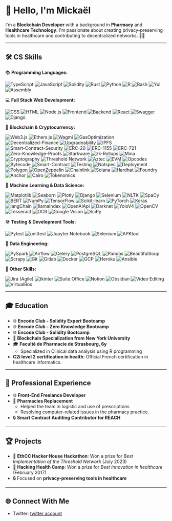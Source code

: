 # 👋 Hello, I'm Mickaël

I'm a **Blockchain Developer** with a background in **Pharmacy** and **Healthcare Technology**. I'm passionate about creating privacy-preserving tools in healthcare and contributing to decentralized networks. 👨‍💻

---
## 🛠 CS Skills

📚 **Programming Languages:**

![TypeScript](https://img.shields.io/badge/TypeScript-007ACC?style=for-the-badge&logo=typescript&logoColor=white) ![JavaScript](https://img.shields.io/badge/JavaScript-F7DF1E?style=for-the-badge&logo=javascript&logoColor=black) ![Solidity](https://img.shields.io/badge/Solidity-363636?style=for-the-badge&logo=solidity&logoColor=white) ![Rust](https://img.shields.io/badge/Rust-000000?style=for-the-badge&logo=rust&logoColor=white) ![Python](https://img.shields.io/badge/Python-3776AB?style=for-the-badge&logo=python&logoColor=white) ![R](https://img.shields.io/badge/R-276DC3?style=for-the-badge&logo=r&logoColor=white) ![Bash](https://img.shields.io/badge/Bash-4EAA25?style=for-the-badge&logo=gnu-bash&logoColor=white) ![Yul](https://img.shields.io/badge/Yul-007FFF?style=for-the-badge&logo=yaml&logoColor=white) ![Assembly](https://img.shields.io/badge/Assembly-6E4C13?style=for-the-badge&logo=assemblyscript&logoColor=white)

💻 **Full Stack Web Development:** 

![CSS](https://img.shields.io/badge/CSS-1572B6?style=for-the-badge&logo=css3&logoColor=white) ![HTML](https://img.shields.io/badge/HTML-E34F26?style=for-the-badge&logo=html5&logoColor=white) ![Node.js](https://img.shields.io/badge/Node.js-339933?style=for-the-badge&logo=node.js&logoColor=white) ![Frontend](https://img.shields.io/badge/Frontend-42B883?style=for-the-badge) ![Backend](https://img.shields.io/badge/Backend-333?style=for-the-badge) ![React](https://img.shields.io/badge/React-61DAFB?style=for-the-badge&logo=react&logoColor=black) ![Swagger](https://img.shields.io/badge/Swagger-85EA2D?style=for-the-badge&logo=swagger&logoColor=black) ![Django](https://img.shields.io/badge/Django-092E20?style=for-the-badge&logo=django&logoColor=white)

🔗 **Blockchain & Cryptocurrency:** 

![Web3.js](https://img.shields.io/badge/Web3.js-F16822?style=for-the-badge&logo=ethereum&logoColor=white) ![Ethers.js](https://img.shields.io/badge/Ethers.js-3C3C3D?style=for-the-badge&logo=ethereum&logoColor=white) ![Wagmi](https://img.shields.io/badge/Wagmi-000000?style=for-the-badge) ![GasOptimization](https://img.shields.io/badge/GasOptimization-3C3C3D?style=for-the-badge) ![Decentralized-Finance](https://img.shields.io/badge/Decentralized%20Finance-2775C6?style=for-the-badge) ![Upgradeability](https://img.shields.io/badge/Upgradeability-3C3C3D?style=for-the-badge) ![IPFS](https://img.shields.io/badge/IPFS-65B0DE?style=for-the-badge&logo=ipfs&logoColor=white) ![Smart-Contract-Security](https://img.shields.io/badge/Smart%20Contract%20Security-3C3C3D?style=for-the-badge) ![ERC-20](https://img.shields.io/badge/ERC-20-3C3C3D?style=for-the-badge) ![ERC-1155](https://img.shields.io/badge/ERC-1155-3C3C3D?style=for-the-badge) ![ERC-721](https://img.shields.io/badge/ERC-721-3C3C3D?style=for-the-badge) ![Zero-Knowledge-Proofs](https://img.shields.io/badge/Zero%20Knowledge%20Proofs-3C3C3D?style=for-the-badge) ![Starkware](https://img.shields.io/badge/Starkware-3C3C3D?style=for-the-badge) ![zk-Rollups](https://img.shields.io/badge/zk%20Rollups-3C3C3D?style=for-the-badge) ![Mina](https://img.shields.io/badge/Mina-3C3C3D?style=for-the-badge) ![Cryptography](https://img.shields.io/badge/Cryptography-3C3C3D?style=for-the-badge) ![Threshold Network](https://img.shields.io/badge/Threshold%20Network-3C3C3D?style=for-the-badge) ![Aztec](https://img.shields.io/badge/Aztec-3C3C3D?style=for-the-badge) ![EVM](https://img.shields.io/badge/EVM-3C3C3D?style=for-the-badge) ![Opcodes](https://img.shields.io/badge/Opcodes-3C3C3D?style=for-the-badge) ![Bytecode](https://img.shields.io/badge/Bytecode-3C3C3D?style=for-the-badge) ![Smart-Contract](https://img.shields.io/badge/Smart%20Contract-3C3C3D?style=for-the-badge) ![Testing](https://img.shields.io/badge/Testing-3C3C3D?style=for-the-badge) ![Natspec](https://img.shields.io/badge/Natspec-3C3C3D?style=for-the-badge) ![Deployment](https://img.shields.io/badge/Deployment-3C3C3D?style=for-the-badge) ![Polygon](https://img.shields.io/badge/Polygon-3C3C3D?style=for-the-badge) ![OpenZeppelin](https://img.shields.io/badge/OpenZeppelin-3C3C3D?style=for-the-badge) ![Chainlink](https://img.shields.io/badge/Chainlink-3C3C3D?style=for-the-badge) ![Solana](https://img.shields.io/badge/Solana-3C3C3D?style=for-the-badge) ![Hardhat](https://img.shields.io/badge/Hardhat-3C3C3D?style=for-the-badge) ![Foundry](https://img.shields.io/badge/Foundry-3C3C3D?style=for-the-badge) ![Anchor](https://img.shields.io/badge/Anchor-3C3C3D?style=for-the-badge) ![Cairo](https://img.shields.io/badge/Cairo-3C3C3D?style=for-the-badge) ![Tokenomics](https://img.shields.io/badge/Tokenomics-3C3C3D?style=for-the-badge)

🧠 **Machine Learning & Data Science:** 

![Matplotlib](https://img.shields.io/badge/Matplotlib-3776AB?style=for-the-badge&logo=python&logoColor=white) ![Seaborn](https://img.shields.io/badge/Seaborn-3776AB?style=for-the-badge&logo=python&logoColor=white) ![Plotly](https://img.shields.io/badge/Plotly-3F4F75?style=for-the-badge) ![Django](https://img.shields.io/badge/Django-092E20?style=for-the-badge&logo=django&logoColor=white) ![Selenium](https://img.shields.io/badge/Selenium-43B02A?style=for-the-badge&logo=selenium&logoColor=white) ![NLTK](https://img.shields.io/badge/NLTK-4E4D4D?style=for-the-badge&logo=nltk&logoColor=white) ![SpaCy](https://img.shields.io/badge/SpaCy-09A3D5?style=for-the-badge) ![BERT](https://img.shields.io/badge/BERT-3C3C3D?style=for-the-badge) ![NumPy](https://img.shields.io/badge/NumPy-013243?style=for-the-badge&logo=numpy&logoColor=white) ![TensorFlow](https://img.shields.io/badge/TensorFlow-FF6F00?style=for-the-badge&logo=tensorflow&logoColor=white) ![Scikit-learn](https://img.shields.io/badge/Scikit%20Learn-F7931E?style=for-the-badge&logo=scikit-learn&logoColor=white) ![PyTorch](https://img.shields.io/badge/PyTorch-EE4C2C?style=for-the-badge&logo=pytorch&logoColor=white) ![Keras](https://img.shields.io/badge/Keras-D00000?style=for-the-badge&logo=keras&logoColor=white) ![langChain](https://img.shields.io/badge/langChain-3C3C3D?style=for-the-badge) ![llamaIndex](https://img.shields.io/badge/llamaIndex-3C3C3D?style=for-the-badge) ![OpenAIApi](https://img.shields.io/badge/OpenAI%20API-3C3C3D?style=for-the-badge) ![Darknet](https://img.shields.io/badge/Darknet-3C3C3D?style=for-the-badge) ![YoloV4](https://img.shields.io/badge/YOLOv4-3C3C3D?style=for-the-badge) ![OpenCV](https://img.shields.io/badge/OpenCV-5C3EE8?style=for-the-badge&logo=opencv&logoColor=white) ![Tesseract](https://img.shields.io/badge/Tesseract-333333?style=for-the-badge) ![OCR](https://img.shields.io/badge/OCR-3C3C3D?style=for-the-badge) ![Google Vision](https://img.shields.io/badge/Google%20Vision-4285F4?style=for-the-badge&logo=google-cloud&logoColor=white) ![SciPy](https://img.shields.io/badge/SciPy-8CAAE6?style=for-the-badge&logo=scipy&logoColor=white)

🛠️ **Testing & Development Tools:** 

![Pytest](https://img.shields.io/badge/Pytest-0A9EDC?style=for-the-badge) ![unittest](https://img.shields.io/badge/unittest-3C3C3D?style=for-the-badge) ![Jupyter Notebook](https://img.shields.io/badge/Jupyter%20Notebook-F37626?style=for-the-badge&logo=jupyter&logoColor=white) ![Selenium](https://img.shields.io/badge/Selenium-43B02A?style=for-the-badge&logo=selenium&logoColor=white) ![APKtool](https://img.shields.io/badge/APKtool-3C3C3D?style=for-the-badge)

🚀 **Data Engineering:** 

![PySpark](https://img.shields.io/badge/PySpark-E25A1C?style=for-the-badge) ![Airflow](https://img.shields.io/badge/Airflow-007A88?style=for-the-badge) ![Celery](https://img.shields.io/badge/Celery-3C3C3D?style=for-the-badge) ![PostgreSQL](https://img.shields.io/badge/PostgreSQL-4169E1?style=for-the-badge&logo=postgresql&logoColor=white) ![Pandas](https://img.shields.io/badge/Pandas-150458?style=for-the-badge&logo=pandas&logoColor=white) ![BeautifulSoup](https://img.shields.io/badge/BeautifulSoup-3C3C3D?style=for-the-badge) ![Scrapy](https://img.shields.io/badge/Scrapy-3C3C3D?style=for-the-badge) ![Git](https://img.shields.io/badge/Git-F05032?style=for-the-badge&logo=git&logoColor=white) ![Gitlab](https://img.shields.io/badge/Gitlab-FCA121?style=for-the-badge&logo=gitlab&logoColor=black) ![Docker](https://img.shields.io/badge/Docker-2496ED?style=for-the-badge&logo=docker&logoColor=white) ![GCP](https://img.shields.io/badge/Google%20Cloud-4285F4?style=for-the-badge&logo=google-cloud&logoColor=white) ![Heroku](https://img.shields.io/badge/Heroku-430098?style=for-the-badge&logo=heroku&logoColor=white) ![Ansible](https://img.shields.io/badge/Ansible-EE0000?style=for-the-badge&logo=ansible&logoColor=white)

🔧 **Other Skills:** 

![Jira (Agile)](https://img.shields.io/badge/Jira%20(Agile)-0052CC?style=for-the-badge&logo=jira&logoColor=white) ![tkinter](https://img.shields.io/badge/tkinter-3C3C3D?style=for-the-badge) ![Suite Office](https://img.shields.io/badge/Suite%20Office-3C3C3D?style=for-the-badge) ![Notion](https://img.shields.io/badge/Notion-000000?style=for-the-badge&logo=notion&logoColor=white) ![Obsidian](https://img.shields.io/badge/Obsidian-333333?style=for-the-badge) ![Video Editing](https://img.shields.io/badge/Video%20Editing-3C3C3D?style=for-the-badge) ![VirtualBox](https://img.shields.io/badge/VirtualBox-183A61?style=for-the-badge&logo=virtualbox&logoColor=white)

---

## 🎓 Education

- 🌐 **Encode Club - Solidity Expert Bootcamp** 
- 🌐 **Encode Club - Zero Knowledge Bootcamp** 
- 🌐 **Encode Club - Solidity Bootcamp** 
- 📜 **Blockchain Specialization from New York University** 
- 🎓 **Faculté de Pharmacie de Strasbourg, 6y** 
  - Specialized in Clinical data analysis using R programming
- **C2i level 2 certification in health**: Official French certification in healthcare informatics.
---

## 💼 Professional Experience

- 🌐 **Front-End Freelance Developer**
- 💊 **Pharmacies Replacement**
  - Helped the team in logistic and use of prescriptions 
  - Resolving computer-related issues in the pharmacy practice.
- 🔒 **Smart Contract Auditing Contributor for REACH**

---

## 🏆 Projects

- 🏅 **EthCC Hacker House Hackathon**: Won a prize for *Best Implementation of the Threshold Network* (July 2023)
- 🏅 **Hacking Health Camp**: Won a prize for *Best Innovation in healthcare* (February 2017)
- 🔒 Focused on **privacy-preserving tools in healthcare**

---

## 🌐 Connect With Me

- Twitter: [twitter account](https://twitter.com/mickael_rtdev)
